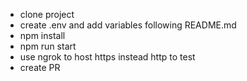- clone project
- create .env and add variables following README.md
- npm install
- npm run start
- use ngrok to host https instead http to test
- create PR
